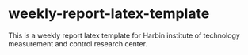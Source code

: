 # weekly-report-latex-template
This is a weekly report latex template for Harbin institute of  technology measurement and control research center. 
